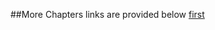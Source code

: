 ##More Chapters links are provided below
[first](https://drive.google.com/drive/folders/1A5ZN0VavFNMj9gRKtw4NoFRNOXKR8wIU?usp=drive_link)

